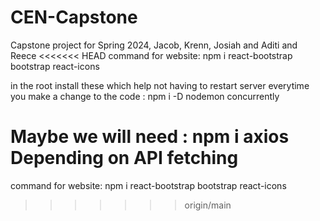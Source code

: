 # CEN-Capstone
Capstone project for Spring 2024, Jacob, Krenn, Josiah and Aditi and Reece
<<<<<<< HEAD
command for website: npm i react-bootstrap bootstrap react-icons  

in the root install these which help not having to restart server everytime you make a change to the code : npm i -D nodemon concurrently

Maybe we will need : npm i axios
Depending on API fetching
=======
command for website: npm i react-bootstrap bootstrap react-icons  
>>>>>>> origin/main
